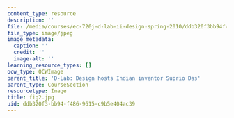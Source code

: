 ```yaml
---
content_type: resource
description: ''
file: /media/courses/ec-720j-d-lab-ii-design-spring-2010/ddb320f3bb94f4869615c9b5e404ac39_fig2.jpg
file_type: image/jpeg
image_metadata:
  caption: ''
  credit: ''
  image-alt: ''
learning_resource_types: []
ocw_type: OCWImage
parent_title: 'D-Lab: Design hosts Indian inventor Suprio Das'
parent_type: CourseSection
resourcetype: Image
title: fig2.jpg
uid: ddb320f3-bb94-f486-9615-c9b5e404ac39
---
```

